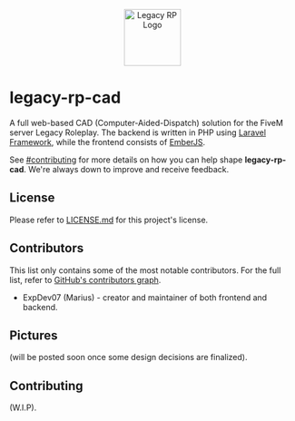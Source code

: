 <p align="center">
  <a href="https://legacy-roleplay.com" target="blank">
    <img src="https://i.imgur.com/bitD1wG.png" height="100px" width="100px" alt="Legacy RP Logo" />
  </a>
</p>

# legacy-rp-cad

A full web-based CAD (Computer-Aided-Dispatch) solution for the FiveM server Legacy Roleplay. The backend is written in PHP using [Laravel Framework](https://laravel.com/), while the frontend consists of [EmberJS](https://emberjs.com/).

See [#contributing](#Contributing) for more details on how you can help shape **legacy-rp-cad**. We're always down to improve and receive feedback.

## License
Please refer to [LICENSE.md](https://github.com/ExpDev07/legacy-rp-cad/blob/master/LICENSE.md) for this project's license.

## Contributors
This list only contains some of the most notable contributors. For the full list, refer to [GitHub's contributors graph](https://github.com/ExpDev07/legacy-rp-cad/graphs/contributors).
* ExpDev07 (Marius) - creator and maintainer of both frontend and backend.

## Pictures
(will be posted soon once some design decisions are finalized).

## Contributing
(W.I.P).
